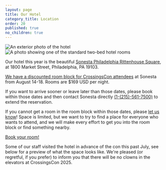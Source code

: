 ```yaml
---
layout: page
title: Our Hotel
category_title: Location
order: 20
published: true
no_children: true
---
```


<div class="row">
  <div class="col-12 col-md-6 mb-3"><img src="{{site.baseurl}}/images/2025/sonesta-1.jpg" alt="An exterior photo of the hotel"/></div>
  <div class="col-12 col-md-6 mb-3"><img src="{{site.baseurl}}/images/2025/sonesta-3.jpg" alt="A photo showing one of the standard two-bed hotel rooms"/></div>
</div>

Our hotel this year is the beautiful [Sonesta Philadelphia Rittenhouse Square](https://www.sonesta.com/sonesta-hotels-resorts/pa/philadelphia/sonesta-philadelphia-rittenhouse-square), at 1800 Market Street, Philadelphia, PA 19103.

<!-- [We have a discounted room block for CrossingsCon attendees](https://book.passkey.com/e/50833340) at Sonesta from {{ site.data.date.full }}. Rooms are $169 USD per night. -->

[We have a discounted room block for CrossingsCon attendees](https://book.passkey.com/e/50833340) at Sonesta from August 14-18. Rooms are $169 USD per night.

If you want to arrive sooner or leave later than those dates, please book within those dates and then contact Sonesta directly [(1-(215)-561-7500)](tel:215.561.7500) to extend the reservation.

If you cannot get a room in the room block within those dates, please [let us know]({{site.baseurl}}/contact)! Space is limited, but we want to try to find a place for everyone who wants to attend, and we will make every effort to get you into the room block or find something nearby.

<p class="text-center">
  <a class="btn btn-lg btn-badge" href="https://book.passkey.com/e/50833340" target="_blank">Book your room!</a>
</p>

Some of our staff visited the hotel in advance of the con this past July, see below for a preview of what the space looks like. We're pleased (or regretful, if you prefer) to inform you that there will be no clowns in the elevators at CrossingsCon 2025.

<div id="site-visit">
  <img src="{{site.baseurl}}/images/2025-site-visit/liberty-bell.jpg" alt="">
  <img src="{{site.baseurl}}/images/2025-site-visit/love.jpg" alt="">
  <img src="{{site.baseurl}}/images/2025-site-visit/elevator.jpeg" alt="">
  <img src="{{site.baseurl}}/images/2025-site-visit/gritty-plush.jpeg" alt="">
  <img src="{{site.baseurl}}/images/2025-site-visit/lobby1.jpeg" alt="">
  <img src="{{site.baseurl}}/images/2025-site-visit/lobby2.jpeg" alt="">
  <img src="{{site.baseurl}}/images/2025-site-visit/event-room1.jpeg" alt="">
  <img src="{{site.baseurl}}/images/2025-site-visit/event-room2.jpeg" alt="">
  <img src="{{site.baseurl}}/images/2025-site-visit/event-room3.jpeg" alt="">
  <img src="{{site.baseurl}}/images/2025-site-visit/hallway2.jpeg" alt="">
  <img src="{{site.baseurl}}/images/2025-site-visit/lobby3.jpeg" alt="">
  <img src="{{site.baseurl}}/images/2025-site-visit/hallway1.jpeg" alt="">
</div>